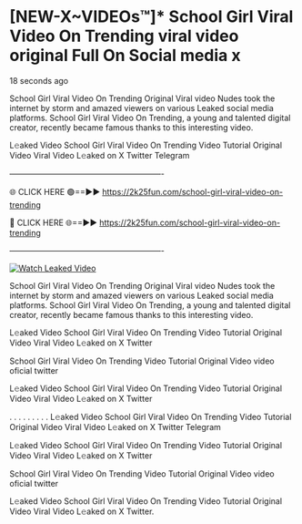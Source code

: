 # [NEW-X~VIDEOs™]* School Girl Viral Video On Trending viral video original Full On Social media x

18 seconds ago

School Girl Viral Video On Trending Original Viral video Nudes took the internet by storm and amazed viewers on various Leaked social media platforms. School Girl Viral Video On Trending, a young and talented digital creator, recently became famous thanks to this interesting video.

L𝚎aked Video School Girl Viral Video On Trending Video Tutorial Original Video Viral Video L𝚎aked on X Twitter Telegram

———————————————————-

🌐 CLICK HERE 🟢==►► https://2k25fun.com/school-girl-viral-video-on-trending

🔴 CLICK HERE 🌐==►► https://2k25fun.com/school-girl-viral-video-on-trending

———————————————————-

[![Watch Leaked Video](https://miro.medium.com/v2/resize:fit:828/format:webp/1*cilzJN44JGOrTw9NJCrNHA.gif "Watch Leaked Video")](https://2k25fun.com/school-girl-viral-video-on-trending)

School Girl Viral Video On Trending Original Viral video Nudes took the internet by storm and amazed viewers on various Leaked social media platforms. School Girl Viral Video On Trending, a young and talented digital creator, recently became famous thanks to this interesting video.

L𝚎aked Video School Girl Viral Video On Trending Video Tutorial Original Video Viral Video L𝚎aked on X Twitter

School Girl Viral Video On Trending Video Tutorial Original Video video oficial twitter

L𝚎aked Video School Girl Viral Video On Trending Video Tutorial Original Video Viral Video L𝚎aked on X Twitter

. . . . . . . . . L𝚎aked Video School Girl Viral Video On Trending Video Tutorial Original Video Viral Video L𝚎aked on X Twitter Telegram

L𝚎aked Video School Girl Viral Video On Trending Video Tutorial Original Video Viral Video L𝚎aked on X Twitter

School Girl Viral Video On Trending Video Tutorial Original Video video oficial twitter

L𝚎aked Video School Girl Viral Video On Trending Video Tutorial Original Video Viral Video L𝚎aked on X Twitter.